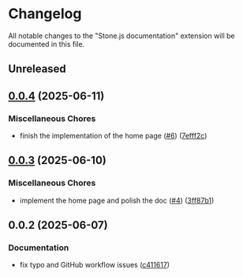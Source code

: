 # Changelog

All notable changes to the "Stone.js documentation" extension will be documented in this file.

## Unreleased

## [0.0.4](https://github.com/stonemjs/docs/compare/v0.0.3...v0.0.4) (2025-06-11)


### Miscellaneous Chores

* finish the implementation of the home page ([#6](https://github.com/stonemjs/docs/issues/6)) ([7efff2c](https://github.com/stonemjs/docs/commit/7efff2c557ddb0f6c420e3a4e3e988abd1aaee48))

## [0.0.3](https://github.com/stonemjs/docs/compare/v0.0.2...v0.0.3) (2025-06-10)


### Miscellaneous Chores

* implement the home page and polish the doc ([#4](https://github.com/stonemjs/docs/issues/4)) ([3ff87b1](https://github.com/stonemjs/docs/commit/3ff87b1d2eff5faf3701d652b163c1522ec98f4f))

## 0.0.2 (2025-06-07)


### Documentation

* fix typo and GitHub workflow issues ([c411617](https://github.com/stonemjs/docs/commit/c41161796b8db77af6dff09139c4fb68986d7635))
